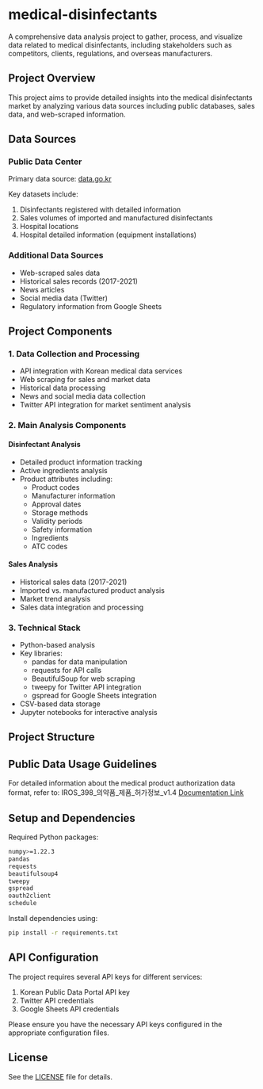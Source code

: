 # medical-disinfectants

A comprehensive data analysis project to gather, process, and visualize data related to medical disinfectants, including stakeholders such as competitors, clients, regulations, and overseas manufacturers.

## Project Overview

This project aims to provide detailed insights into the medical disinfectants market by analyzing various data sources including public databases, sales data, and web-scraped information.

## Data Sources

### Public Data Center
Primary data source: [data.go.kr](https://www.data.go.kr/index.do)

Key datasets include:
1. Disinfectants registered with detailed information
2. Sales volumes of imported and manufactured disinfectants
3. Hospital locations
4. Hospital detailed information (equipment installations)

### Additional Data Sources
- Web-scraped sales data
- Historical sales records (2017-2021)
- News articles
- Social media data (Twitter)
- Regulatory information from Google Sheets

## Project Components

### 1. Data Collection and Processing
- API integration with Korean medical data services
- Web scraping for sales and market data
- Historical data processing
- News and social media data collection
- Twitter API integration for market sentiment analysis

### 2. Main Analysis Components

#### Disinfectant Analysis
- Detailed product information tracking
- Active ingredients analysis
- Product attributes including:
  - Product codes
  - Manufacturer information
  - Approval dates
  - Storage methods
  - Validity periods
  - Safety information
  - Ingredients
  - ATC codes

#### Sales Analysis
- Historical sales data (2017-2021)
- Imported vs. manufactured product analysis
- Market trend analysis
- Sales data integration and processing

### 3. Technical Stack
- Python-based analysis
- Key libraries:
  - pandas for data manipulation
  - requests for API calls
  - BeautifulSoup for web scraping
  - tweepy for Twitter API integration
  - gspread for Google Sheets integration
- CSV-based data storage
- Jupyter notebooks for interactive analysis

## Project Structure

## Public Data Usage Guidelines

For detailed information about the medical product authorization data format, refer to:
IROS_398_의약품_제품_허가정보_v1.4
[Documentation Link](https://docs.google.com/document/d/1H2eLOlKPOUM_oBIWKTP5qO81QzrJZr4H/edit?usp=sharing&ouid=114096873499970035150&rtpof=true&sd=true)

## Setup and Dependencies

Required Python packages:
```bash
numpy>=1.22.3
pandas
requests
beautifulsoup4
tweepy
gspread
oauth2client
schedule
```

Install dependencies using:
```bash
pip install -r requirements.txt
```

## API Configuration

The project requires several API keys for different services:
1. Korean Public Data Portal API key
2. Twitter API credentials
3. Google Sheets API credentials

Please ensure you have the necessary API keys configured in the appropriate configuration files.

## License

See the [LICENSE](LICENSE) file for details.
